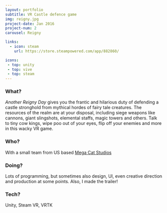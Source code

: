 ```yaml
---
layout: portfolio
subtitle: VR Castle defence game
img: reigny.jpg
project-date: Jan 2016
project-num: 2
carousel: Reigny

links:
  - icon: steam
    url: https://store.steampowered.com/app/882860/

icons:
 - top: unity 
 - top: vive
 - top: steam
---
```


### What?
*Another Reigny Day* gives you the frantic and hilarious duty of defending a castle stronghold from mythical hordes of fairy tale creatures. The resources of the realm are at your disposal, including siege weapons like cannons,  giant slingshots, elemental staffs, magic towers and others. Talk to tiny cow kings, wipe poo out of your eyes, flip off your enemies and more in this wacky VR game.

### Who?
With a small team from US based [Mega Cat Studios](https://megacatstudios.com/)

### Doing?
Lots of programming, but sometimes also design, UI, even creative direction and production at some points. Also, I made the trailer!

### Tech?
Unity, Steam VR, VRTK
